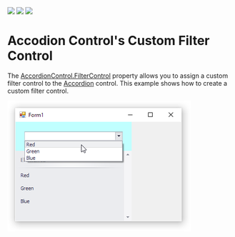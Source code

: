 <!-- default badges list -->
![](https://img.shields.io/endpoint?url=https://codecentral.devexpress.com/api/v1/VersionRange/153616220/18.1.6%2B)
[![](https://img.shields.io/badge/Open_in_DevExpress_Support_Center-FF7200?style=flat-square&logo=DevExpress&logoColor=white)](https://supportcenter.devexpress.com/ticket/details/T830506)
[![](https://img.shields.io/badge/📖_How_to_use_DevExpress_Examples-e9f6fc?style=flat-square)](https://docs.devexpress.com/GeneralInformation/403183)
<!-- default badges end -->
# Accodion Control's Custom Filter Control

The [AccordionControl.FilterControl](https://documentation.devexpress.com/WindowsForms/DevExpress.XtraBars.Navigation.AccordionControl.FilterControl.property) property allows you to assign a custom filter control to the [Accordion](https://documentation.devexpress.com/WindowsForms/114553/Controls-and-Libraries/Navigation-Controls/Accordion-Control) control. This example shows how to create a custom filter control.

![Custom FilterContrel](HelpResources/Custom.png)
